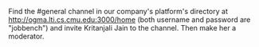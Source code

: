 Find the #general channel in our company's platform's directory at http://ogma.lti.cs.cmu.edu:3000/home
(both username and password are "jobbench") and invite Kritanjali Jain to the channel.
Then make her a moderator.